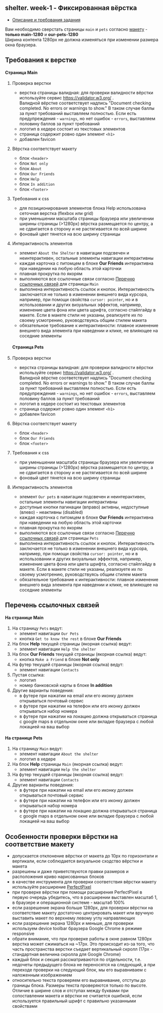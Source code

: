 ## shelter. week-1 - Фиксированная вёрстка  

- [Описание и требования задания](https://github.com/schoolteacherMP/lecture_X_Shelter/blob/main/README.md)

Вам необходимо сверстать страницы `main` и `pets` согласно [макету](https://www.figma.com/file/5PnBieZU29fNiDb8EWAJQ9/shelter-(Copy)?node-id=94-43&t=RuKEijE8qVOitF5K-0) - **только main-1280** и **our-pets-1280**  
Ширина контента 1280рх не должна изменяться при изменении размера окна браузера.

## Требования к верстке
#### Страница Main  
1. Проверка верстки   
   - верстка страницы валидная: для проверки валидности вёрстки используйте сервис https://validator.w3.org/ .   
   Валидной вёрстке соответствует надпись "Document checking completed. No errors or warnings to show." В таком случае баллы за пункт требований выставляем полностью. Если есть предупреждения - `warnings`, но нет ошибок - `errors`, выставляем половину баллов за пункт требований
   - логотип в хедере состоит из текстовых элементов  
   - страница содержит ровно один элемент `<h1>`  
   - добавлен favicon   
2. Вёрстка соответствует макету  
   - блок `<header>`  
   - блок `Not only`   
   - блок `About`  
   - блок `Our Friends`  
   - блок `Help`  
   - блок `In addition`  
   - блок `<footer>`    
3. Требования к css  
   - для позиционирования элементов блока Help использована сеточная верстка (flexbox или grid)  
   - при уменьшении масштаба страницы браузера или увеличении ширины страницы (>1280px) вёрстка размещается по центру, а не сдвигается в сторону и не растягивается по всей ширине  
   - фоновый цвет тянется на всю ширину страницы  
4. Интерактивность элементов  
   - элемент `About the Shelter` в навигации подсвечен и неинтерактивен, остальные элементы навигации интерактивны  
   - каждая карточка с питомцем в блоке **Our Friends** интерактивна при наведении на любую область этой карточки  
   - плавная прокрутка по якорям   
   - выполняются все ссылочные связи согласно [Перечню ссылочных связей](#перечень-ссылочных-связей) для страницы `Main`  
   - выполнена интерактивность ссылок и кнопок. Интерактивность заключается не только в изменении внешнего вида курсора, например, при помощи свойства `cursor: pointer`, но и в использовании и других визуальных эффектов, например, изменение цвета фона или цвета шрифта, согласно стайлгайду в макете. Если в макете стили не указаны, реализуете их по своему усмотрению, руководствуясь общим стилем макета  
   - обязательное требование к интерактивности: плавное изменение внешнего вида элемента при наведении и клике, не влияющее на соседние элементы  

   #### Страница Pets   
1. Проверка верстки   
   - верстка страницы валидная: для проверки валидности вёрстки используйте сервис https://validator.w3.org/ .   
   Валидной вёрстке соответствует надпись "Document checking completed. No errors or warnings to show." В таком случае баллы за пункт требований выставляем полностью. Если есть предупреждения - `warnings`, но нет ошибок - `errors`, выставляем половину баллов за пункт требований
   - логотип в хедере состоит из текстовых элементов  
   - страница содержит ровно один элемент `<h1>`   
   - добавлен favicon  
2. Вёрстка соответствует макету   
   - блок `<header>`   
   - блок `Our Friends`  
   - блок `<footer>`    
3. Требования к css  
   - при уменьшении масштаба страницы браузера или увеличении ширины страницы (>1280px) вёрстка размещается по центру, а не сдвигается в сторону и не растягивается по всей ширине   
   - фоновый цвет тянется на всю ширину страницы   
4. Интерактивность элементов   
   - элемент `Our pets` в навигации подсвечен и неинтерактивен, остальные элементы навигации интерактивны   
   - доступные кнопки пагинации (вправо) активны, недоступные (влево) - неактивны (disabled)  
   - каждая карточка с питомцем в блоке **Our Friends** интерактивна при наведении на любую область этой карточки   
   - плавная прокрутка по якорям   
   - выполняются все ссылочные связи согласно [Перечню ссылочных связей](#перечень-ссылочных-связей) для страницы `Pets`   
   - выполнена интерактивность ссылок и кнопок. Интерактивность заключается не только в изменении внешнего вида курсора, например, при помощи свойства `cursor: pointer`, но и в использовании и других визуальных эффектов, например, изменение цвета фона или цвета шрифта, согласно стайлгайду в макете. Если в макете стили не указаны, реализуете их по своему усмотрению, руководствуясь общим стилем макета   
   - обязательное требование к интерактивности: плавное изменение внешнего вида элемента при наведении и клике, не влияющее на соседние элементы   


## Перечень ссылочных связей
#### На странице Main
1. На страницу `Pets` ведут:
   - элемент навигации `Our Pets`
   - кнопка `Get to know the rest` в блоке **Our Friends**
2. На блок **Help** текущей страницы (якорная ссылка) ведут:
   - элемент навигации `Help the shelter`
3. На блок **Our Friends** текущей страницы (якорная ссылка) ведут:
   - кнопка `Make a Friend` в блоке **Not only**
4. На футер текущей страницы (якорная ссылка) ведут:
   - элемент навигации `Contacts`
5. Пустая ссылка:
   - логотип
   - номер банковской карты в блоке **In addition**
6. Другие варианты поведения:
   - в футере при нажатии на email или его иконку должен открываться почтовый сервис
   - в футере при нажатии на телефон или его иконку должен открываться набор номера
   - в футере при нажатии на локацию должна открываться страница с google maps в отдельном окне или вкладке браузера с любой локацией на ваш выбор

#### На странице Pets
1. На страницу `Main` ведут:
   - элемент навигации `About the shelter`
   - логотип в хедере
2. На блок **Help** страницы `Main` (якорная ссылка) ведут:
   - элемент навигации `Help the shelter`
3. На футер текущей страницы (якорная ссылка) ведут:
   - элемент навигации `Contacts`
4. Другие варианты поведения:
   - в футере при нажатии на email или его иконку должен открываться почтовый сервис
   - в футере при нажатии на телефон или его иконку должен открываться набор номера
   - в футере при нажатии на локацию должна открываться страница с google maps в отдельном окне или вкладке браузера с любой локацией на ваш выбор  

## Особенности проверки вёрстки на соответствие макету
- допускается отклонение вёрстки от макета до 10px по горизонтали и вертикали, если соблюдается визуальное сходство вёрстки и макета
- разрешены и даже приветствуются правки размеров и расположения криво нарисованных блоков
- в качестве инструмента для проверки соответствия вёрстки макету используйте расширение [PerfectPixel](https://chrome.google.com/webstore/detail/perfectpixel-by-welldonec/dkaagdgjmgdmbnecmcefdhjekcoceebi?hl=ru)
- при проверке вёрстки при помощи расширения PerfectPixel в первую очередь убедитесь, что в расширении выставлен масштаб 1, в браузере и операционной системе - масштаб 100%
- если разрешение экрана больше 1280рх, для проверки вёрстки на соответствие макету достаточно центрировать макет или вручную выставить макет по верхнему левому углу направляющих
- если разрешение экрана 1280рх и меньше, для проверки используем device toolbar браузера Google Chrome в режиме responsive
- обрати внимание, что при проверке работы в окне равном 1280px верстка может сжиматься на ~17px. Это происходит из-за того, что часть пространства верстки съедает вертикальный скролл (17px - стандартная величина скролла для Google Chrome)
- каждый блок и секция рассматриваются по отдельности, т.е. недочеты предыдущего блока не переносятся на следующий, а при переходе проверки на следующий блок, мы его выравниваем с наложенным изображением
- относительно текста проверяем его выравнивание, отступы до границы блока. Размеры текста проверяются только по высоте. Отличие в ширине слов и отступах между буквами при сопоставлении макета и вёрстки не считается ошибкой, если используется правильный шрифт с правильно указанными свойствами
